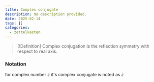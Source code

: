 ```yaml
---
title: Complex conjugate
description: No description provided.
date: 2025-02-14
tags: []
categories:
  - zettelkasten
---
```


> [!Definition]
> Complex conjugation is the reflection symmetry with respect to real axis.

### Notation

for complex number $z$ it's complex conjugate is noted as $\bar{z}$
